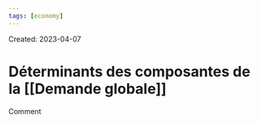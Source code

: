 ```yaml
---
tags: [economy] 
---
```

Created: 2023-04-07

# Déterminants des composantes de la [[Demande globale]]

Comment 
